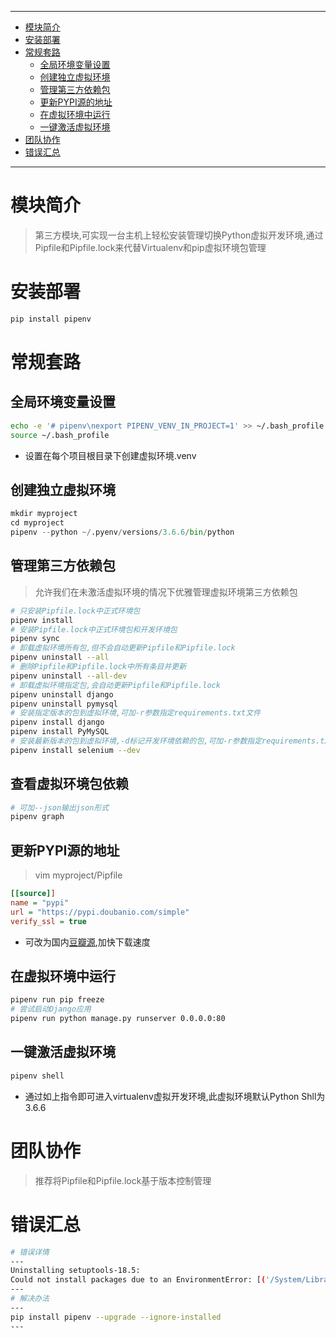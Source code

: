 ----

* [模块简介](#模块简介)
* [安装部署](#安装部署)
* [常规套路](#常规套路)
  * [全局环境变量设置](#全局环境变量设置)
  * [创建独立虚拟环境](#创建独立虚拟环境)
  * [管理第三方依赖包](#管理第三方依赖包)
  * [更新PYPI源的地址](#更新PYPI源的地址)
  * [在虚拟环境中运行](#在虚拟环境中运行)
  * [一键激活虚拟环境](#一键激活虚拟环境)
* [团队协作](#团队协作)
* [错误汇总](#错误汇总)

----

# 模块简介

> 第三方模块,可实现一台主机上轻松安装管理切换Python虚拟开发环境,通过Pipfile和Pipfile.lock来代替Virtualenv和pip虚拟环境包管理

# 安装部署

```bash
pip install pipenv
```

# 常规套路

## 全局环境变量设置

```bash
echo -e '# pipenv\nexport PIPENV_VENV_IN_PROJECT=1' >> ~/.bash_profile
source ~/.bash_profile
```

* 设置在每个项目根目录下创建虚拟环境.venv

## 创建独立虚拟环境

```python
mkdir myproject
cd myproject
pipenv --python ~/.pyenv/versions/3.6.6/bin/python
```

## 管理第三方依赖包

> 允许我们在未激活虚拟环境的情况下优雅管理虚拟环境第三方依赖包

```bash
# 只安装Pipfile.lock中正式环境包
pipenv install
# 安装Pipfile.lock中正式环境包和开发环境包
pipenv sync
# 卸载虚拟环境所有包,但不会自动更新Pipfile和Pipfile.lock
pipenv uninstall --all
# 删除Pipfile和Pipfile.lock中所有条目并更新
pipenv uninstall --all-dev
# 卸载虚拟环境指定包,会自动更新Pipfile和Pipfile.lock
pipenv uninstall django
pipenv uninstall pymysql
# 安装指定版本的包到虚拟环境,可加-r参数指定requirements.txt文件
pipenv install django
pipenv install PyMySQL
# 安装最新版本的包到虚拟环境,-d标记开发环境依赖的包,可加-r参数指定requirements.txt文件
pipenv install selenium --dev
```

## 查看虚拟环境包依赖

```bash
# 可加--json输出json形式
pipenv graph
```

## 更新PYPI源的地址

> vim myproject/Pipfile

```ini
[[source]]
name = "pypi"
url = "https://pypi.doubanio.com/simple"
verify_ssl = true
```

* 可改为国内[豆瓣源](https://pypi.doubanio.com/simple/),加快下载速度

## 在虚拟环境中运行

```bash
pipenv run pip freeze
# 尝试启动Django应用
pipenv run python manage.py runserver 0.0.0.0:80
```

## 一键激活虚拟环境

```bash
pipenv shell
```

* 通过如上指令即可进入virtualenv虚拟开发环境,此虚拟环境默认Python Shll为3.6.6

# 团队协作

> 推荐将Pipfile和Pipfile.lock基于版本控制管理

# 错误汇总

```bash
# 错误详情
---
Uninstalling setuptools-18.5:
Could not install packages due to an EnvironmentError: [('/System/Library/Frameworks/Python.framework/Versions/2.7/Extras/lib/python/_markerlib/markers.pyc', '/private/tmp/pip-uninstall-xG0njw/System/Library/Frameworks/Python.framework/Versions/2.7/Extras/lib/python/_markerlib/markers.pyc', "[Errno 1] Operation not permitted: '/private/tmp/pip-uninstall-xG0njw/System/Library/Frameworks/Python.framework/Versions/2.7/Extras/lib/python/_markerlib/markers.pyc'"), ('/System/Library/Frameworks/Python.framework/Versions/2.7/Extras/lib/python/_markerlib/__init__.py', '/private/tmp/pip-uninstall-xG0njw/System/Library/Frameworks/Python.framework/Versions/2.7/Extras/lib/python/_markerlib/__init__.py', "[Errno 1] Operation not permitted: '/private/tmp/pip-uninstall-xG0njw/System/Library/Frameworks/Python.framework/Versions/2.7/Extras/lib/python/_markerlib/__init__.py'"), ('/System/Library/Frameworks/Python.framework/Versions/2.7/Extras/lib/python/_markerlib/markers.py', '/private/tmp/pip-uninstall-xG0njw/System/Library/Frameworks/Python.framework/Versions/2.7/Extras/lib/python/_markerlib/markers.py', "[Errno 1] Operation not permitted: '/private/tmp/pip-uninstall-xG0njw/System/Library/Frameworks/Python.framework/Versions/2.7/Extras/lib/python/_markerlib/markers.py'"), ('/System/Library/Frameworks/Python.framework/Versions/2.7/Extras/lib/python/_markerlib/__init__.pyc', '/private/tmp/pip-uninstall-xG0njw/System/Library/Frameworks/Python.framework/Versions/2.7/Extras/lib/python/_markerlib/__init__.pyc', "[Errno 1] Operation not permitted: '/private/tmp/pip-uninstall-xG0njw/System/Library/Frameworks/Python.framework/Versions/2.7/Extras/lib/python/_markerlib/__init__.pyc'"), ('/System/Library/Frameworks/Python.framework/Versions/2.7/Extras/lib/python/_markerlib', '/private/tmp/pip-uninstall-xG0njw/System/Library/Frameworks/Python.framework/Versions/2.7/Extras/lib/python/_markerlib', "[Errno 1] Operation not permitted: '/private/tmp/pip-uninstall-xG0njw/System/Library/Frameworks/Python.framework/Versions/2.7/Extras/lib/python/_markerlib'")]
---
# 解决办法
---
pip install pipenv --upgrade --ignore-installed
---
```


